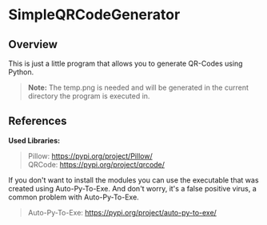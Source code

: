 # SimpleQRCodeGenerator

## Overview
This is just a little program that allows you to generate QR-Codes using Python. 
>**Note:** The temp.png is needed and will be generated in the current directory the program is executed in.

## References
**Used Libraries:**
>Pillow: https://pypi.org/project/Pillow/  
>QRCode: https://pypi.org/project/qrcode/

If you don't want to install the modules you can use the executable that was created
using Auto-Py-To-Exe. And don't worry, it's a false positive virus, a common problem with
Auto-Py-To-Exe.
>Auto-Py-To-Exe: https://pypi.org/project/auto-py-to-exe/
